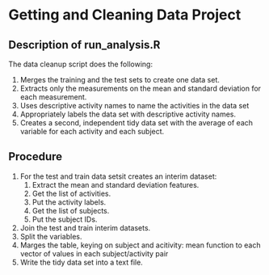 # Getting and Cleaning Data Project

## Description of run_analysis.R

The data cleanup script does the following:

1. Merges the training and the test sets to create one data set.
2. Extracts only the measurements on the mean and standard deviation for each measurement. 
3. Uses descriptive activity names to name the activities in the data set
4. Appropriately labels the data set with descriptive activity names. 
5. Creates a second, independent tidy data set with the average of each variable for each activity and each subject. 

## Procedure

1. For the test and train data setsit creates an interim dataset:
    1. Extract the mean and standard deviation features.
    2. Get the list of activities.
    3. Put the activity labels.
    4. Get the list of subjects.
    5. Put the subject IDs.
2. Join the test and train interim datasets.
3. Split the variables.
4. Marges the table, keying on subject and acitivity: mean function to each vector of values in each subject/activity pair
5. Write the tidy data set into a text file.

